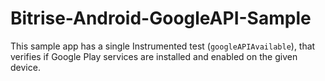 # Bitrise-Android-GoogleAPI-Sample

This sample app has a single Instrumented test (`googleAPIAvailable`), that verifies if Google Play services are installed and enabled on the given device.

